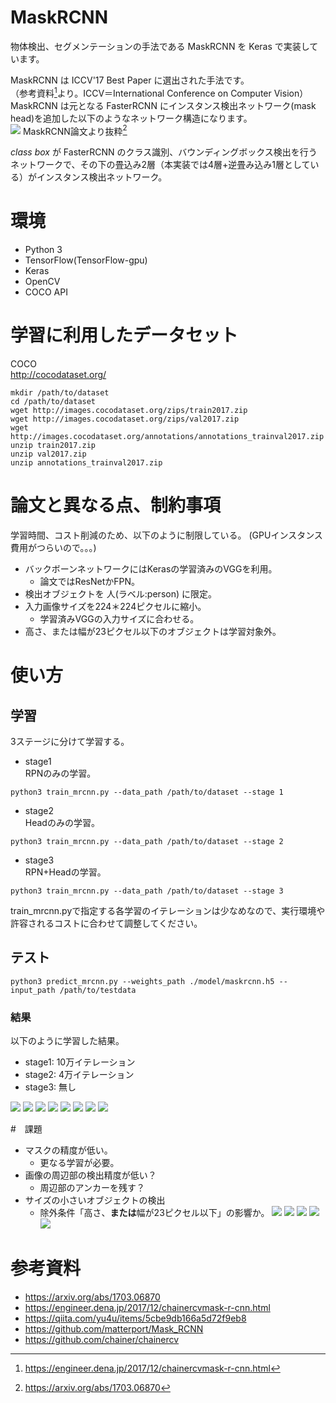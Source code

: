 # MaskRCNN
物体検出、セグメンテーションの手法である MaskRCNN を Keras で実装しています。   

MaskRCNN は ICCV'17 Best Paper に選出された手法です。  
（参考資料[^1]より。ICCV＝International Conference on Computer Vision）  
MaskRCNN は元となる FasterRCNN にインスタンス検出ネットワーク(mask head)を追加した以下のようなネットワーク構造になります。  
![](resource/network_summary.png)
MaskRCNN論文より抜粋[^2]  

*class box* が FasterRCNN のクラス識別、バウンディングボックス検出を行うネットワークで、その下の畳込み2層（本実装では4層+逆畳み込み1層としている）がインスタンス検出ネットワーク。

# 環境
- Python 3
- TensorFlow(TensorFlow-gpu)
- Keras
- OpenCV
- COCO API

# 学習に利用したデータセット
COCO  
http://cocodataset.org/  
```
mkdir /path/to/dataset
cd /path/to/dataset
wget http://images.cocodataset.org/zips/train2017.zip
wget http://images.cocodataset.org/zips/val2017.zip
wget http://images.cocodataset.org/annotations/annotations_trainval2017.zip
unzip train2017.zip
unzip val2017.zip
unzip annotations_trainval2017.zip
```

# 論文と異なる点、制約事項
学習時間、コスト削減のため、以下のように制限している。
(GPUインスタンス費用がつらいので。。。)
- バックボーンネットワークにはKerasの学習済みのVGGを利用。
  - 論文ではResNetかFPN。
- 検出オブジェクトを 人(ラベル:person) に限定。
- 入力画像サイズを224＊224ピクセルに縮小。
  - 学習済みVGGの入力サイズに合わせる。
- 高さ、または幅が23ピクセル以下のオブジェクトは学習対象外。

# 使い方
## 学習
3ステージに分けて学習する。
- stage1  
RPNのみの学習。
```
python3 train_mrcnn.py --data_path /path/to/dataset --stage 1
```
- stage2  
Headのみの学習。
```
python3 train_mrcnn.py --data_path /path/to/dataset --stage 2
```
- stage3  
RPN+Headの学習。
```
python3 train_mrcnn.py --data_path /path/to/dataset --stage 3
```

train_mrcnn.pyで指定する各学習のイテレーションは少なめなので、実行環境や許容されるコストに合わせて調整してください。


## テスト
```
python3 predict_mrcnn.py --weights_path ./model/maskrcnn.h5 --input_path /path/to/testdata
```

### 結果
以下のように学習した結果。
- stage1: 10万イテレーション
- stage2: 4万イテレーション
- stage3: 無し

![](resource/result_02.png)
![](resource/result_03.png)
![](resource/result_05.png)
![](resource/result_06.png)
![](resource/result_07.png)
![](resource/result_09.png)
![](resource/result_12.png)
![](resource/result_13.png)

#　課題
- マスクの精度が低い。
  - 更なる学習が必要。
- 画像の周辺部の検出精度が低い？
  - 周辺部のアンカーを残す？
- サイズの小さいオブジェクトの検出
  - 除外条件「高さ、**または**幅が23ピクセル以下」の影響か。
![](resource/result_01.png)
![](resource/result_04.png)
![](resource/result_08.png)
![](resource/result_10.png)
![](resource/result_11.png)


# 参考資料
- https://arxiv.org/abs/1703.06870  
- https://engineer.dena.jp/2017/12/chainercvmask-r-cnn.html  
- https://qiita.com/yu4u/items/5cbe9db166a5d72f9eb8
- https://github.com/matterport/Mask_RCNN
- https://github.com/chainer/chainercv

[^1]: https://engineer.dena.jp/2017/12/chainercvmask-r-cnn.html  
[^2]: https://arxiv.org/abs/1703.06870  
